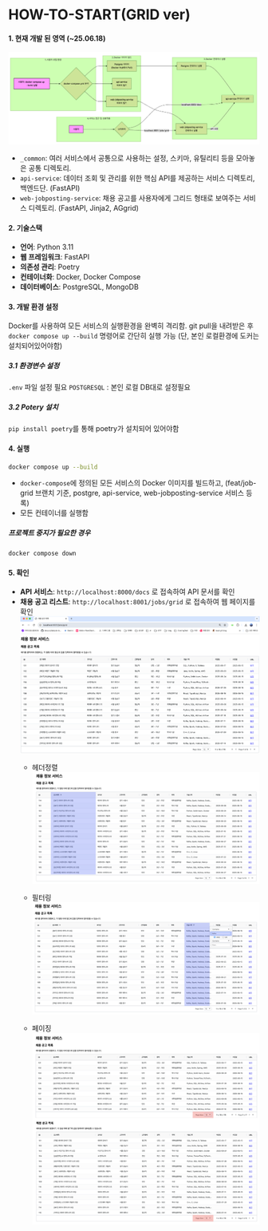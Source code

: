 # HOW-TO-START(GRID ver)

#### 1. 현재 개발 된 영역 (~25.06.18)
![alt text](flowchart.png)
- `_common`: 여러 서비스에서 공통으로 사용하는 설정, 스키마, 유틸리티 등을 모아놓은 공통 디렉토리.
- `api-service`: 데이터 조회 및 관리를 위한 핵심 API를 제공하는 서비스 디렉토리, 백엔드단. (FastAPI)
- `web-jobposting-service`: 채용 공고를 사용자에게 그리드 형태로 보여주는 서비스 디렉토리. (FastAPI, Jinja2, AGgrid)

#### 2. 기술스택
- **언어**: Python 3.11
- **웹 프레임워크**: FastAPI
- **의존성 관리**: Poetry
- **컨테이너화**: Docker, Docker Compose
- **데이터베이스**: PostgreSQL, MongoDB
#### 3. 개발 환경 설정 
Docker를 사용하여 모든 서비스의 실행환경을 완벽히 격리함. git pull을 내려받은 후 `docker compose up --build` 명령어로 간단히 실행 가능
(단, 본인 로컬환경에 도커는 설치되어있어야함)

##### 3.1 환경변수 설정 
`.env` 파일 설정 필요 
`POSTGRESQL` : 본인 로컬 DB대로 설정필요

##### 3.2 Potery 설치 
`pip install poetry`를 통해 poetry가 설치되어 있어야함

#### 4. 실행

```bash
docker compose up --build
```
- `docker-compose`에 정의된 모든 서비스의 Docker 이미지를 빌드하고, (feat/job-grid 브랜치 기준, postgre, api-service, web-jobposting-service 서비스 등록)
- 모든 컨테이너를 실행함 
##### 프로젝트 중지가 필요한 경우 
```bash
docker compose down
```

#### 5. 확인
- **API 서비스**: `http://localhost:8000/docs` 로 접속하여 API 문서를 확인
- **채용 공고 리스트**: `http://localhost:8001/jobs/grid` 로 접속하여 웹 페이지를 확인
![alt text](page.png)
    - 헤더정렬
    ![alt text](image.png)

    - 필터링
    ![alt text](image-1.png)
    
    - 페이징
    ![alt text](image-2.png)